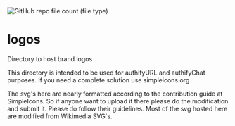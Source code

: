 <img alt="GitHub repo file count (file type)" src="https://img.shields.io/github/directory-file-count/authifyWeb/logos%2Flogos?label=Total%20Logos&color=goldenrod&cacheSeconds=86400">

# logos
Directory to host brand logos 

This directory is intended to be used for authifyURL and authifyChat purposes. If you need a complete solution use simpleicons.org 

The svg's here are nearly formatted according to the contribution guide at SimpleIcons. So if anyone want to upload it there please do the modification and submit it. Please do follow their guidelines.
Most of the svg hosted here are modified from Wikimedia SVG's. 
